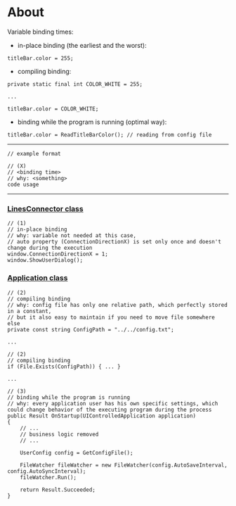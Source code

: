# About

Variable binding times:

- in-place binding (the earliest and the worst):

~~~  
titleBar.color = 255;
~~~

- compiling binding:

~~~
private static final int COLOR_WHITE = 255;

...

titleBar.color = COLOR_WHITE;
~~~

- binding while the program is running (optimal way):

~~~
titleBar.color = ReadTitleBarColor(); // reading from config file
~~~

---

~~~
// example format

// (X)
// <binding time>
// why: <something>
code usage
~~~

---

### [LinesConnector class](https://github.com/novikov-ai/clean-code/blob/master/CleanCode/CleanCode/VariableBindingTimes/Engineering/LinesConnector.cs)

~~~
// (1)
// in-place binding
// why: variable not needed at this case,
// auto property (ConnectionDirectionX) is set only once and doesn't change during the execution
window.ConnectionDirectionX = 1;
window.ShowUserDialog();
~~~

### [Application class](https://github.com/novikov-ai/clean-code/blob/master/CleanCode/CleanCode/VariableBindingTimes/AutoSave/Application.cs)

~~~
// (2)
// compiling binding
// why: config file has only one relative path, which perfectly stored in a constant, 
// but it also easy to maintain if you need to move file somewhere else
private const string ConfigPath = "../../config.txt";

...

// (2)
// compiling binding
if (File.Exists(ConfigPath)) { ... }

...

// (3)
// binding while the program is running
// why: every application user has his own specific settings, which could change behavior of the executing program during the process
public Result OnStartup(UIControlledApplication application)
{
    // ...
    // business logic removed
    // ...

    UserConfig config = GetConfigFile();

    FileWatcher fileWatcher = new FileWatcher(config.AutoSaveInterval, config.AutoSyncInterval);
    fileWatcher.Run();

    return Result.Succeeded;
}
~~~
